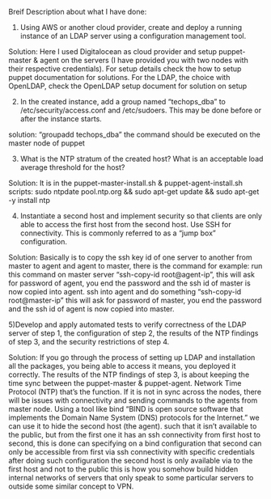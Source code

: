 Breif Description about what I have done:


1) Using AWS or another cloud provider, create and deploy a running instance of an LDAP server using a configuration management tool.

  Solution: Here I used Digitalocean as cloud provider and setup puppet-master & agent on the servers (I have provided you with two nodes with their respective credentials). For setup details check the how to setup puppet documentation for solutions. For the LDAP, the choice with OpenLDAP, check the OpenLDAP setup document for solution on setup
  
2) In the created instance, add a group named “techops_dba” to /etc/security/access.conf and /etc/sudoers. This may be done before or after the instance starts. 

  solution: “groupadd techops_dba” the command should be executed on the master node of puppet
  
3) What is the NTP stratum of the created host? What is an acceptable load average threshold for the host?

  Solution: It is in the puppet-master-install.sh & puppet-agent-install.sh scripts: sudo ntpdate pool.ntp.org && sudo apt-get update && sudo apt-get -y install ntp
  
4) Instantiate a second host and implement security so that clients are only able to access the first host from the second host. Use SSH for connectivity. This is commonly referred to as a “jump box” configuration. 

 Solution: Basically is to copy the ssh key id of one server to another from master to agent and agent to master, there is the command for example: run this command on master server “ssh-copy-id root@agent-ip”, this will ask for password of agent, you end the password and the ssh id of master is now copied into agent. ssh into agent and do something “ssh-copy-id root@master-ip” this will ask for password of master, you end the password and the ssh id of agent is now copied into master.
 
5)Develop and apply automated tests to verify correctness of the LDAP server of step 1, the configuration of step 2, the results of the NTP findings of step 3, and the security restrictions of step 4. 

 Solution: If you go through the process of setting up LDAP and installation all the packages, you being able to access it means, you deployed it correctly. The results of the NTP findings of step 3, is about keeping the time sync between the puppet-master & puppet-agent. Network Time Protocol (NTP) that’s the function.  If it is not in sync across the nodes, there will be issues with connectivity and sending commands to the agents from master node. Using a tool like bind “BIND is open source software that implements the Domain Name System (DNS) protocols for the Internet.” we can use it to hide the second host (the agent). such that it isn’t available to the public, but from the first one it has an ssh connectivity from first host to second, this is done can specifying on a bind configuration that second can only be accessible from first via ssh connectivity with specific credentials after doing such configuration the second host is only available via to the first host and not to the public this is how you somehow build hidden internal networks of servers that only speak to some particular servers to outside some similar concept to VPN.
